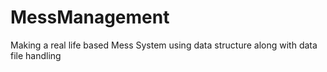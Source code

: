# MessManagement
Making a real life based Mess System using data structure along with data file handling
